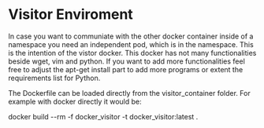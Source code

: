 # Visitor Enviroment

In case you want to communiate with the other docker container inside of a namespace
you need an independent pod, which is in the namespace. This is the intention of the 
vistor docker. This docker has not many functionalities beside wget, vim and python.
If you want to add more functionalities feel free to adjust the apt-get install part to
add more programs or extent the requirements list for Python.

The Dockerfile can be loaded directly from the visitor_container folder. For example with docker
directly it would be:

docker build --rm -f docker_visitor -t docker_visitor:latest .